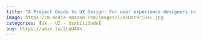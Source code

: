 ```yaml
---
title: "A Project Guide to UX Design: For user experience designers in the field or in the making"
image: https://m.media-amazon.com/images/I/41Dzr9riU+L.jpg
categories: [UX - UI - Usabilidade]
buy: https://amzn.to/2UqUAAh
---
```

